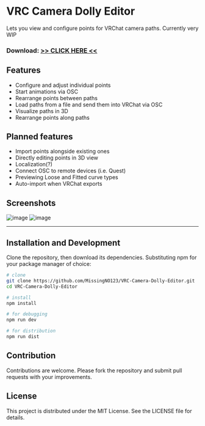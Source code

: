 # VRC Camera Dolly Editor

Lets you view and configure points for VRChat camera paths. Currently very WIP

### Download: [>> CLICK HERE <<](https://github.com/MissingNO123/VRC-Camera-Dolly-Editor/releases/download/v0.2.0/VRCCameraDollyEditor-v0.2.0-Windows.zip)

## Features

- Configure and adjust individual points
- Start animations via OSC
- Rearrange points between paths
- Load paths from a file and send them into VRChat via OSC
- Visualize paths in 3D
- Rearrange points along paths

## Planned features

- Import points alongside existing ones
- Directly editing points in 3D view
- Localization(?)
- Connect OSC to remote devices (i.e. Quest)
- Previewing Loose and Fitted curve types
- Auto-import when VRChat exports
  
## Screenshots
![image](https://github.com/user-attachments/assets/e8681096-0342-45f1-a778-1ab0f5b33e67)
![image](https://github.com/user-attachments/assets/88a7f026-527a-4178-9e94-3392f7ef69a8)

__                                          __

## Installation and Development

Clone the repository, then download its dependencies.
Substituting npm for your package manager of choice:

```bash
# clone
git clone https://github.com/MissingNO123/VRC-Camera-Dolly-Editor.git
cd VRC-Camera-Dolly-Editor

# install
npm install

# for debugging
npm run dev

# for distribution
npm run dist
```

## Contribution

Contributions are welcome. Please fork the repository and submit pull requests with your improvements.

## License

This project is distributed under the MIT License. See the LICENSE file for details.
